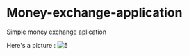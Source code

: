 # Money-exchange-application
Simple money exchange aplication 

Here's a picture : 
![5](https://github.com/TufanIonut/Money-exchange-application/assets/117408976/96a53eba-23d1-455c-8c51-1fa57bec84ee)
